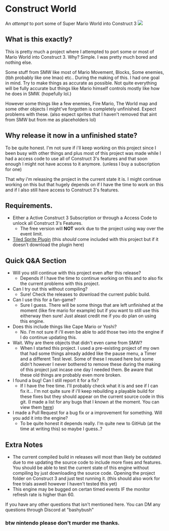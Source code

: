 # Construct World
An _attempt_ to port some of Super Mario World into Construct 3
![](/github/images/constructworldgameplay.gif)

## What is this exactly?
This is pretty much a project where I attempted to port some or most of Mario World into Construct 3.
Why? Simple. I was pretty much bored and nothing else.

Some stuff from SMW like most of Mario Movement, Blocks, Some enemies, (tbh probably like one lmao) etc..
During the making of this. I had one goal in mind. Try to make things as accurate as possible. Not quite everything will be fully accurate but things like Mario himself controls mostly like how he does in SMW. (hopefully lol.)

However some things like a few enemies, Fire Mario, The World map and some other objects I might've forgotten is completely unfinished. Expect problems with these. (also expect sprites that I haven't removed that aint from SMW but from me as placeholders lol)

## Why release it now in a unfinished state?
To be quite honest. I'm not sure if i'll keep working on this project since I been busy with other things and plus most of this project was made while I had a access code to use all of Construct 3's features and that soon enough I might not have access to it anymore. (unless I buy a subscription for one)

That why i'm releasing the project in the current state it is. I might continue working on this but that hugely depends on if I have the time to work on this and if I also still have access to Construct 3's features.

## Requirements.
- Either a Active Construct 3 Subscription or through a Access Code to unlock all Construct 3's Features.
   - The free version will **NOT** work due to the project using way over the event limit.
- [Tiled Sprite Plugin](https://www.construct.net/en/make-games/addons/1185/tiled-sprite) (this _should_ come included with this project but if it doesn't download the plugin here)

## Quick Q&A Section
- Will you still continue with this project even after this release?
   - Depends if I have the time to continue working on this and to also fix the current problems with this project.
- Can I try out this without compiling?
   - Sure! Check the releases to download the current public build.
- Can I use this for a fan-game?
   - Sure I guess. There will be some things that are left unfinished at the moment (like fire mario for example) but if you want to still use this eitherway then sure! Just aleast credit me if you do plan on using this engine.
- Does this include things like Cape Mario or Yoshi?
   - No. I'm not sure if i'll even be able to add those two into the engine if I do continue updating this. 
- Wait. Why are there objects that didn't even came from SMW?
   - When I started this project. I used a pre-existing project of my own that had some things already added like the pause menu, a Timer and a different Test level. Some of these I reused here but some didn't however I never bothered to remove these during the making of this project just incase one day I needed them. Be aware that these old things are probably even more broken.
- I found a bug! Can I still report it for a fix?
   - If I have the free time. I'll probably check what it is and see if I can fix it... I'm not quite sure if i'll keep rebuilding a playable build for these fixes but they should appear on the current source code in this git.
   (I made a list for any bugs that I known at the moment. You can view them [here](KnownBugs.txt))
- I made a Pull Request for a bug fix or a improvement for something. Will you add it into the engine?
   - To be quite honest it depends really. I'm quite new to GitHub (at the time at writing this) so maybe I guess..?

## Extra Notes
- The current compiled build in releases will most than likely be outdated due to me updating the source code to include more fixes and features. You should be able to test the current state of this engine without compiling by just downloading the source code. Opening the project folder on Construct 3 and just test running it. (this should also work for free trials aswell however I haven't tested this yet)
- This engine may be bugged on certan timed events IF the monitor refresh rate is higher than 60.

If you have any other questions that isn't mentioned here. 
You can DM any questions through Discord at "bashybush"

### btw nintendo please don't murder me thanks.